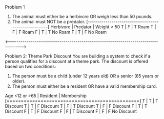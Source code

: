Problem 1

1. The animal must either be a herbivore OR weigh less than 50 pounds.
2. The animal must NOT be a predator.
   [------------------------------------------------------]
   Herbivore | Predator | Weight < 50
   T | F | T Roam
   T | F | F Roam
   F | T | T No Roam
   F | T | F No Roam

<----------------------------------------------------------------------------------->

Problem 2: Theme Park Discount
You are building a system to check if a person qualifies for a discount at a theme park. The
discount is offered based on two conditions:

1. The person must be a child (under 12 years old) OR a senior (65 years or older).
2. The person must either be a resident OR have a valid membership card.

Age <12 or >65 | Resident | Membership
[===============================================]
T | T | T Discount
T | T | F Discount
T | F | T Discount
T | F | F Discount
F | T | T Discount
F | T | F Discount
F | F | T Discount
F | F | F No Discount
